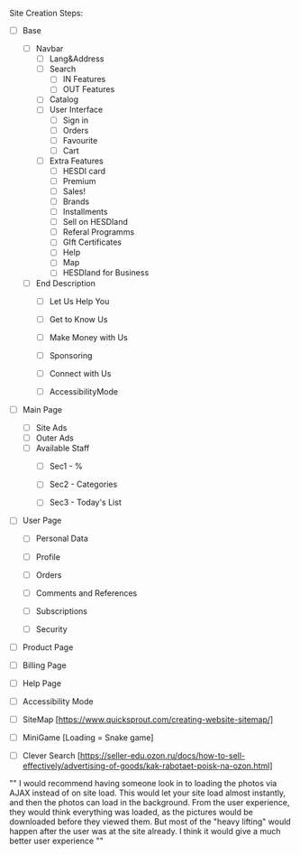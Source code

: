 Site Creation Steps:
- [ ] Base
	- [ ] Navbar
		- [ ] Lang&Address
		- [ ] Search
			- [ ] IN Features
			- [ ] OUT Features
		- [ ] Catalog
		- [ ] User Interface
			- [ ] Sign in
			- [ ] Orders
			- [ ] Favourite
			- [ ] Cart
		- [ ] Extra Features
			- [ ] HESDI card
			- [ ] Premium
			- [ ] Sales!
			- [ ] Brands
			- [ ] Installments
			- [ ] Sell on HESDIand
			- [ ] Referal Programms
			- [ ] GIft Certificates
			- [ ] Help
			- [ ] Map
			- [ ] HESDIand for Business
	- [ ] End Description
		- [ ] Let Us Help You
		- [ ] Get to Know Us
		- [ ] Make Money with Us
		- [ ] Sponsoring
		- [ ] Connect with Us
		- [ ] AccessibilityMode



- [ ] Main Page
	- [ ] Site Ads
	- [ ] Outer Ads
	- [ ] Available Staff
		- [ ] Sec1 - %
		- [ ] Sec2 - Categories
		- [ ] Sec3 - Today's List



- [ ] User Page
	- [ ] Personal Data
	- [ ] Profile
	- [ ] Orders
	- [ ] Comments and References
	- [ ] Subscriptions
	- [ ] Security



- [ ] Product Page
- [ ] Billing Page
- [ ] Help Page







- [ ] Accessibility Mode
- [ ] SiteMap [https://www.quicksprout.com/creating-website-sitemap/]
- [ ] MiniGame [Loading = Snake game]
- [ ] Clever Search [https://seller-edu.ozon.ru/docs/how-to-sell-effectively/advertising-of-goods/kak-rabotaet-poisk-na-ozon.html]








"" I would recommend having someone look in to loading the photos via AJAX instead of on site load. This would let your site load almost instantly, and then the photos can load in the background. From the user experience, they would think everything was loaded, as the pictures would be downloaded before they viewed them. But most of the "heavy lifting" would happen after the user was at the site already. I think it would give a much better user experience ""